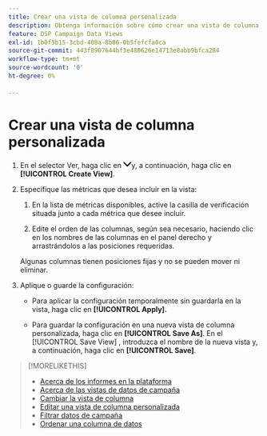 ```yaml
---
title: Crear una vista de columna personalizada
description: Obtenga información sobre cómo crear una vista de columna personalizada.
feature: DSP Campaign Data Views
exl-id: 1b0f5b15-3cbd-408a-8b06-0b5fefcfa0ca
source-git-commit: 443f8907644bf3e480626e14713e8abb9bfca284
workflow-type: tm+mt
source-wordcount: '0'
ht-degree: 0%

---
```


# Crear una vista de columna personalizada

1. En el selector Ver, haga clic en ![flecha abajo](/help/dsp/assets/chevron-down.png)y, a continuación, haga clic en **[!UICONTROL Create View]**.

1. Especifique las métricas que desea incluir en la vista:

   1. En la lista de métricas disponibles, active la casilla de verificación situada junto a cada métrica que desee incluir.

   1. Edite el orden de las columnas, según sea necesario, haciendo clic en los nombres de las columnas en el panel derecho y arrastrándolos a las posiciones requeridas.

   Algunas columnas tienen posiciones fijas y no se pueden mover ni eliminar.

1. Aplique o guarde la configuración:

   * Para aplicar la configuración temporalmente sin guardarla en la vista, haga clic en **[!UICONTROL Apply].**

   * Para guardar la configuración en una nueva vista de columna personalizada, haga clic en **[!UICONTROL Save As]**. En el [!UICONTROL Save View] , introduzca el nombre de la nueva vista y, a continuación, haga clic en **[!UICONTROL Save]**.

>[!MORELIKETHIS]
>
>* [Acerca de los informes en la plataforma](campaign-reports-about.md)
>* [Acerca de las vistas de datos de campaña](campaign-data-views-about.md)
>* [Cambiar la vista de columna](column-view-change.md)
>* [Editar una vista de columna personalizada](column-view-edit.md)
>* [Filtrar datos de campaña](campaign-data-filter.md)
>* [Ordenar una columna de datos](campaign-data-sort.md)

